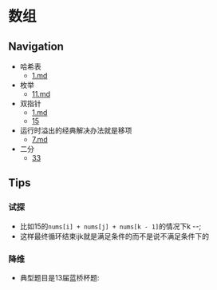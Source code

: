 # 数组

## Navigation

- 哈希表
    - [1.md](./1.md)
- 枚举
    - [11.md](./11.md) 
- 双指针
    - [1.md](./1.md)
    - [15](./15.md)
- 运行时溢出的经典解决办法就是移项
    - [7.md](./7.md)
- 二分
    - [33](./33.md)

## Tips

### 试探

- 比如15的`nums[i] + nums[j] + nums[k - 1]`的情况下k --;
- 这样最终循环结束ijk就是满足条件的而不是说不满足条件下的

### 降维

- 典型题目是13届蓝桥杯题: []()
